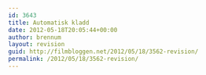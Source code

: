 ```yaml
---
id: 3643
title: Automatisk kladd
date: 2012-05-18T20:05:44+00:00
author: brennum
layout: revision
guid: http://filmbloggen.net/2012/05/18/3562-revision/
permalink: /2012/05/18/3562-revision/
---
```

